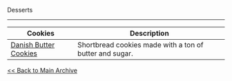 Desserts

---


| Cookies                                              | Description                                             |
|------------------------------------------------------|---------------------------------------------------------|
| [ Danish Butter Cookies ](Cookies/butter-cookies.md) | Shortbread cookies made with a ton of butter and sugar. |



[<< Back to Main Archive](../README.md)